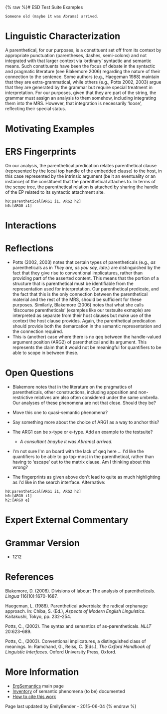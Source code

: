 {% raw %}# ESD Test Suite Examples

    Someone old (maybe it was Abrams) arrived.

# Linguistic Characterization

A parenthetical, for our purposes, is a constituent set off from its
context by appropriate punctuation (parentheses, dashes, semi-colons)
and not integrated with that larger context via ‘ordinary’ syntactic and
semantic means. Such constituents have been the focus of debate in the
syntactic and pragmatic literature (see Blakemore 2006) regarding the
nature of their connection to the sentence. Some authors (e.g., Haegeman
1988) maintain that they are extra-grammatical, while others (e.g.,
Potts 2002, 2003) argue that they are generated by the grammar but
require special treatment in interpretation. For our purposes, given
that they are part of the string, the grammar must assign an analysis to
them somehow, including integrating them into the MRS. However, that
integration is necessarily ‘loose’, reflecting their special status.

# Motivating Examples

# ERS Fingerprints

On our analysis, the parenthetical predication relates parenthetical
clause (represented by the local top handle of the embedded clause) to
the host, in this case represented by the intrinsic argument (be it an
eventuality or an instance) of the constituent that the parenthetical
attaches to. In terms of the scope tree, the parenthetical relation is
attached by sharing the handle of the EP related to its syntactic
attachment site.

    h0:parenthetical[ARG1 i1, ARG2 h2]
    h0:[ARG0 i1]

# Interactions

# Reflections

- Potts (2002, 2003) notes that certain types of parentheticals (e.g.,
*as* parentheticals as in *They are, as you say, late.*) are
distinguished by the fact that they give rise to conventional
implicatures, rather than providing part of the asserted content.
This means that the portion of a structure that is parenthetical
must be identifiable from the representation used for
interpretation. Our parenthetical predicate, and the fact that this
is the only connection between the parenthetical material and the
rest of the MRS, should be sufficient for these purposes. Similarly,
Blakemore (2006) notes that what she calls ‘discourse
parentheticals’ (examples like our testsuite exmaple) are
interpreted as separate from their host clauses but make use of the
context the host clause provides. Again, the parenthetical
predication should provide both the demarcation in the semantic
representation and the connection required.
- This is (another) case where there is no qeq between the
handle-valued argument position (ARG2) of parenthetical and its
argument. This represents the claim that it would not be meaningful
for quantifiers to be able to scope in between these.

# Open Questions

- Blakemore notes that in the literature on the pragmatics of
parentheticals, other constructions, including apposition and
non-restrictive relatives are also often considered under the same
umbrella. Our analyses of these phenomena are not that close. Should
they be?
- Move this one to quasi-semantic phenomena?
- Say something more about the choice of ARG1 as a way to anchor this?
- The ARG1 can be x-type or e-type. Add an example to the testsuite?
  
  - *A consultant (maybe it was Abrams) arrived.*
- I'm not sure I'm on board with the lack of qeq here ... I'd like the
quantifiers to be able to go top-most in the parenthetical, rather
than having to ‘escape’ out to the matrix clause. Am I thinking
about this wrong?
- The fingerprints as given above don't lead to quite as much
highlighting as I'd like in the search interface. Alternative:

<!-- -->


    h0:parenthetical[ARG1 i1, ARG2 h2]
    h0:[ARG0 i1]
    h2:[ARG0 e]

# Expert External Commentary

# Grammar Version

- 1212

# References

Blakemore, D. (2006). Divisions of labour: The analysis of
parentheticals. *Lingua* 116(10):1670-1687.

Haegeman, L. (1988). Parenthetical adverbials: the radical orphanage
approach. In: Chiba, S. (Ed.), *Aspects of Modern English Linguistics*.
Kaitakushi, Tokyo, pp. 232–254.

Potts, C., (2002). The syntax and semantics of as-parentheticals. *NLLT*
20:623–689.

Potts, C., (2003). Conventional implicatures, a distinguished class of
meanings. In: Ramchand, G., Reiss, C. (Eds.), *The Oxford Handbook of
Linguistic Interfaces*. Oxford University Press, Oxford.

# More Information

- [ErgSemantics](../ErgSemantics) main page
- [Inventory](../ErgSemantics_Inventory) of semantic phenomena (to be)
documented
- [How to cite this work](../ErgSemantics_HowToCite)

Page last updated by EmilyBender - 2015-06-04
{% endraw %}